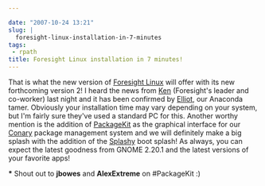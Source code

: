 ```yaml
---

date: "2007-10-24 13:21"
slug: |
  foresight-linux-installation-in-7-minutes
tags:
 - rpath
title: Foresight Linux installation in 7 minutes!
---
```


That is what the new version of [Foresight
Linux](http://foresightlinux.org/) will offer with its new forthcoming
version 2! I heard the news from [Ken](http://ken.vandine.org/)
(Foresight's leader and co-worker) last night and it has been confirmed
by [Elliot](http://blog.bentlogic.net/), our Anaconda tamer. Obviously
your installation time may vary depending on your system, but I'm fairly
sure they've used a standard PC for this. Another worthy mention is the
addition of [PackageKit](http://www.packagekit.org/) as the graphical
interface for our [Conary](http://wiki.rpath.com/wiki/Conary) package
management system and we will definitely make a big splash with the
addition of the [Splashy](http://splashy.alioth.debian.org/wiki/) boot
splash! As always, you can expect the latest goodness from GNOME 2.20.1
and the latest versions of your favorite apps!

**\*** Shout out to **jbowes** and **AlexExtreme** on \#PackageKit :)
